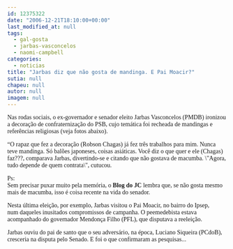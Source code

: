```yaml
---
id: 12375322
date: "2006-12-21T18:10:00+00:00"
last_modified_at: null
tags:
  - gal-gosta
  - jarbas-vasconcelos
  - naomi-campbell
categories:
  - noticias
title: "Jarbas diz que não gosta de mandinga. E Pai Moacir?"
sutia: null
chapeu: null
autor: null
imagem: null
---
```

<p><P><FONT face=Verdana>Nas rodas sociais, o ex-governador e senador eleito Jarbas Vasconcelos (PMDB)&nbsp;ironizou a decoração de confraternização do PSB, cujo temática foi recheada de mandingas e referências religiosas (veja fotos abaixo).</FONT></P></p>
<p><P><FONT face=Verdana>“O rapaz que fez a decoração (Robson Chagas) já fez três trabalhos para mim. Nunca teve mandinga. Só balões japoneses, coisas asiáticas. Você diz o que quer e ele (Chagas) faz???, comparava Jarbas, divertindo-se e citando que não gostava de macumba. \"Agora, tudo depende de quem contrata\", cutucou.</FONT></P></p>
<p><P><FONT face=Verdana>Ps: <BR>Sem precisar puxar muito pela memória, o <STRONG>Blog do</STRONG> <STRONG>JC</STRONG> lembra que, se não gosta mesmo mais de macumba, isso é coisa recente na vida do senador. </FONT></P></p>
<p><P><FONT face=Verdana>Nesta última eleição, por exemplo, Jarbas&nbsp;visitou o Pai Moacir, no bairro do Ipsep, num&nbsp;daqueles inusitados compromissos de campanha.&nbsp;O peemedebista&nbsp;estava acompanhado do governador Mendonça Filho (PFL), que disputava a&nbsp;reeleição.&nbsp;</FONT></P></p>
<p><P><FONT face=Verdana>Jarbas&nbsp;ouviu do pai de santo que o seu adversário, na época, Luciano Siqueira (PCdoB), cresceria na disputa pelo Senado. E foi o que&nbsp;confirmaram as pesquisas...</FONT></P> </p>
